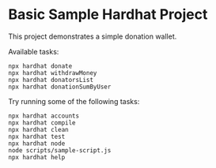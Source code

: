 # Basic Sample Hardhat Project

This project demonstrates a simple donation wallet.

Available tasks:
```shell
npx hardhat donate
npx hardhat withdrawMoney
npx hardhat donatorsList
npx hardhat donationSumByUser
```

Try running some of the following tasks:

```shell
npx hardhat accounts
npx hardhat compile
npx hardhat clean
npx hardhat test
npx hardhat node
node scripts/sample-script.js
npx hardhat help
```
